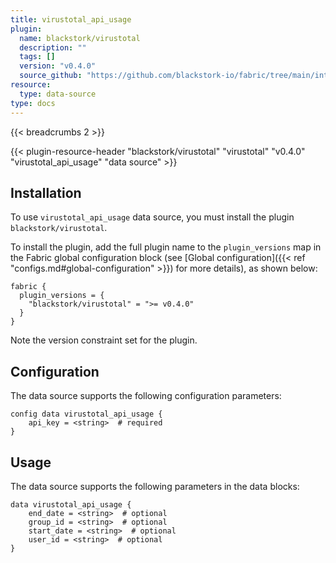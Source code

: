 ```yaml
---
title: virustotal_api_usage
plugin:
  name: blackstork/virustotal
  description: ""
  tags: []
  version: "v0.4.0"
  source_github: "https://github.com/blackstork-io/fabric/tree/main/internal/virustotal/"
resource:
  type: data-source
type: docs
---
```


{{< breadcrumbs 2 >}}

{{< plugin-resource-header "blackstork/virustotal" "virustotal" "v0.4.0" "virustotal_api_usage" "data source" >}}

## Installation

To use `virustotal_api_usage` data source, you must install the plugin `blackstork/virustotal`.

To install the plugin, add the full plugin name to the `plugin_versions` map in the Fabric global configuration block (see [Global configuration]({{< ref "configs.md#global-configuration" >}}) for more details), as shown below:

```hcl
fabric {
  plugin_versions = {
    "blackstork/virustotal" = ">= v0.4.0"
  }
}
```

Note the version constraint set for the plugin.

## Configuration

The data source supports the following configuration parameters:

```hcl
config data virustotal_api_usage {
    api_key = <string>  # required
}
```

## Usage

The data source supports the following parameters in the data blocks:

```hcl
data virustotal_api_usage {
    end_date = <string>  # optional
    group_id = <string>  # optional
    start_date = <string>  # optional
    user_id = <string>  # optional
}
```